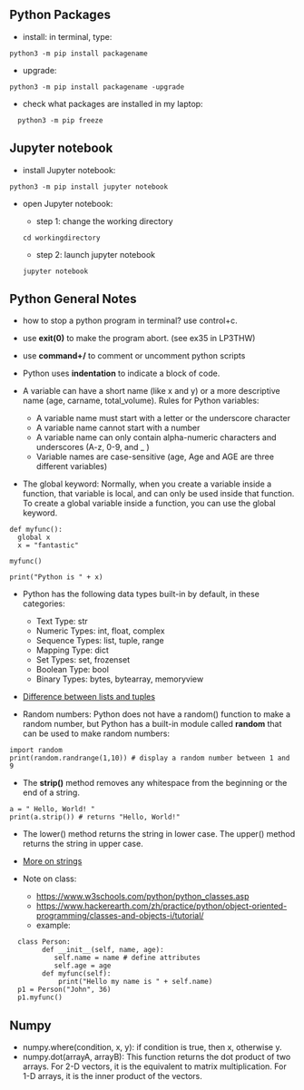 ## Python Packages 
- install: in terminal, type: 
```
python3 -m pip install packagename
```
- upgrade: 
```
python3 -m pip install packagename -upgrade
```
- check what packages are installed in my laptop: 
```
  python3 -m pip freeze
```

## Jupyter notebook
- install Jupyter notebook:
```
python3 -m pip install jupyter notebook
```
- open Jupyter notebook:
  - step 1: change the working directory
  ```
  cd workingdirectory
  ```
 
  - step 2: launch jupyter notebook
  ```
  jupyter notebook
  ```
 
 

## Python General Notes

- how to stop a python program in terminal? 
  use control+c. 
- use **exit(0)** to make the program abort. (see ex35 in LP3THW)
- use **command+/** to comment or uncomment python scripts 
- Python uses **indentation** to indicate a block of code.
- A variable can have a short name (like x and y) or a more descriptive name (age, carname, total_volume). Rules for Python variables:
  - A variable name must start with a letter or the underscore character
  - A variable name cannot start with a number
  - A variable name can only contain alpha-numeric characters and underscores (A-z, 0-9, and _ )  
  - Variable names are case-sensitive (age, Age and AGE are three different variables)

- The global keyword: Normally, when you create a variable inside a function, that variable is local, and can only be used inside that function. To create a global variable inside a function, you can use the global keyword.

```
def myfunc():
  global x
  x = "fantastic"

myfunc()

print("Python is " + x)
```

- Python has the following data types built-in by default, in these categories:
  - Text Type:	str
  - Numeric Types:	int, float, complex
  - Sequence Types:	list, tuple, range
  - Mapping Type:	dict
  - Set Types:	set, frozenset
  - Boolean Type:	bool 
  - Binary Types:	bytes, bytearray, memoryview

- [Difference between lists and tuples](https://www.afternerd.com/blog/difference-between-list-tuple/)

- Random numbers: Python does not have a random() function to make a random number, but Python has a built-in module called **random** that can be used to make random numbers:

```
import random
print(random.randrange(1,10)) # display a random number between 1 and 9
```

- The **strip()** method removes any whitespace from the beginning or the end of a string.
```
a = " Hello, World! "
print(a.strip()) # returns "Hello, World!"
```
- The lower() method returns the string in lower case. The upper() method returns the string in upper case. 
- [More on strings](https://www.w3schools.com/python/python_strings.asp)

- Note on class: 
  - https://www.w3schools.com/python/python_classes.asp
  - https://www.hackerearth.com/zh/practice/python/object-oriented-programming/classes-and-objects-i/tutorial/
  - example:
  
```
  class Person:
        def __init__(self, name, age):
           self.name = name # define attributes
           self.age = age
        def myfunc(self):
            print("Hello my name is " + self.name)
  p1 = Person("John", 36)
  p1.myfunc()
```  


## Numpy 

- numpy.where(condition, x, y): if condition is true, then x, otherwise y. 
- numpy.dot(arrayA, arrayB): This function returns the dot product of two arrays. For 2-D vectors, it is the equivalent to matrix multiplication. For 1-D arrays, it is the inner product of the vectors. 
  
  
  
  
  
  
  




